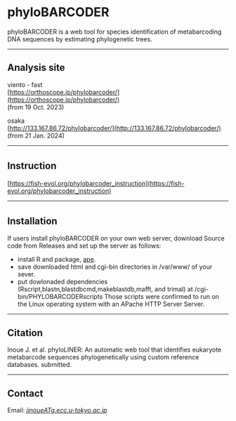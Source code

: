 # phyloBARCODER
phyloBARCODER is a web tool for species identification of metabarcoding DNA sequences by estimating phylogenetic trees.


---

## Analysis site   
viento - fast   
[https://orthoscope.jp/phylobarcoder/](https://orthoscope.jp/phylobarcoder/)      
(from 19 Oct. 2023)

osaka   
[http://133.167.86.72/phylobarcoder/](http://133.167.86.72/phylobarcoder/)   
(from 21 Jan. 2024) 

---
## Instruction　　　
[https://fish-evol.org/phylobarcoder_instruction](https://fish-evol.org/phylobarcoder_instruction)

---
## Installation　　　
If users install phyloBARCODER on your own web server, download Source code from Releases and set up the server as follows:
- install R and package, [ape](https://github.com/emmanuelparadis/ape?tab=readme-ov-file).
- save downloaded html and cgi-bin directories in /var/www/ of your sever.
- put dowlonaded dependencies (Rscript,blastn,blastdbcmd,makeblastdb,mafft, and trimal) at /cgi-bin/PHYLOBARCODERscripts
Those scripts were confirmed to run on the Linux operating system with an APache HTTP Server Server.   

---
## Citation
Inoue J. et al. 
phyloLINER: An automatic web tool that identifies eukaryote metabarcode sequences phylogenetically using custom reference databases. submitted.   

---
## Contact 
Email: [_jinoueATg.ecc.u-tokyo.ac.jp_](http://www.fish-evol.org/index_eng.html)
<br />  
